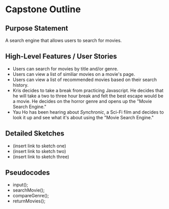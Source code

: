 # Capstone Outline

## Purpose Statement
A search engine that allows users to search for movies.

## High-Level Features / User Stories
- Users can search for movies by title and/or genre.
- Users can view a list of similiar movies on a movie's page.
- Users can view a list of recommended movies based on their search history.
- Kris decides to take a break from practicing Javascript. He decides that he will take a two to three hour break and felt the best escape would be a movie. He decides on the horror genre and opens up the "Movie Search Engine."
- Yau Ho has been hearing about *Synchronic*, a Sci-Fi film and decides to look it up and see what it's about using the "Movie Search Engine."

## Detailed Sketches
- (insert link to sketch one)
- (insert link to sketch two)
- (insert link to sketch three)

## Pseudocodes
- input();
- searchMovie();
- compareGenre();
- returnMovies();
